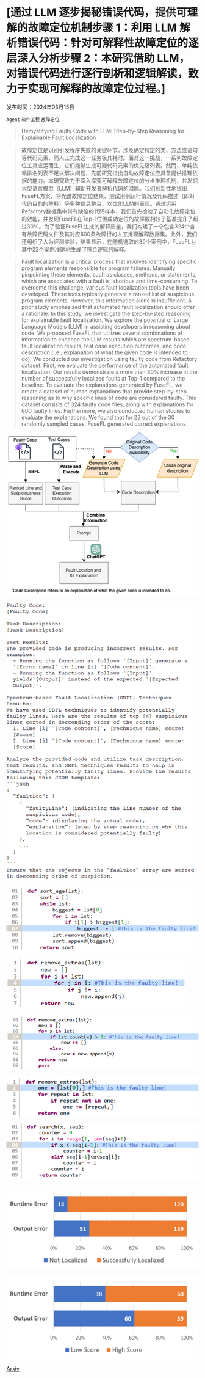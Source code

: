 # [通过 LLM 逐步揭秘错误代码，提供可理解的故障定位机制步骤 1：利用 LLM 解析错误代码：针对可解释性故障定位的逐层深入分析步骤 2：本研究借助 LLM，对错误代码进行逐行剖析和逻辑解读，致力于实现可解释的故障定位过程。]

发布时间：2024年03月15日

`Agent` `软件工程` `故障定位`

> Demystifying Faulty Code with LLM: Step-by-Step Reasoning for Explainable Fault Localization

> 故障定位是识别引发程序失败的关键环节，涉及确定特定的类、方法或语句等代码元素，而人工完成这一任务极其耗时。面对这一挑战，一系列故障定位工具应运而生，它们能够生成可疑代码元素的优先级列表。然而，单纯依赖排名列表不足以解决问题，先前研究指出自动故障定位应具备提供推理依据的能力。本研究致力于深入探究可解释故障定位的分步推理机制，并发掘大型语言模型（LLM）辅助开发者解析代码的潜能。我们创新性地提出FuseFL方案，将光谱故障定位结果、测试用例运行情况及代码描述（即对代码目的的解释）等多种信息整合，以优化LLM的表现。通过运用Refactory数据集中带有缺陷的代码样本，我们首先检验了自动化故障定位的效能，并发现FuseFL在Top-1位置成功定位的故障数相较于基准提升了超过30%。为了验证FuseFL生成的解释质量，我们构建了一个包含324个含有故障代码文件及其对应600条故障行的人工推理解释数据集。此外，我们还组织了人为评测实验，结果显示，在随机选取的30个案例中，FuseFL为其中22个案例准确地生成了符合逻辑的解释。

> Fault localization is a critical process that involves identifying specific program elements responsible for program failures. Manually pinpointing these elements, such as classes, methods, or statements, which are associated with a fault is laborious and time-consuming. To overcome this challenge, various fault localization tools have been developed. These tools typically generate a ranked list of suspicious program elements. However, this information alone is insufficient. A prior study emphasized that automated fault localization should offer a rationale.
  In this study, we investigate the step-by-step reasoning for explainable fault localization. We explore the potential of Large Language Models (LLM) in assisting developers in reasoning about code. We proposed FuseFL that utilizes several combinations of information to enhance the LLM results which are spectrum-based fault localization results, test case execution outcomes, and code description (i.e., explanation of what the given code is intended to do). We conducted our investigation using faulty code from Refactory dataset. First, we evaluate the performance of the automated fault localization. Our results demonstrate a more than 30% increase in the number of successfully localized faults at Top-1 compared to the baseline. To evaluate the explanations generated by FuseFL, we create a dataset of human explanations that provide step-by-step reasoning as to why specific lines of code are considered faulty. This dataset consists of 324 faulty code files, along with explanations for 600 faulty lines. Furthermore, we also conducted human studies to evaluate the explanations. We found that for 22 out of the 30 randomly sampled cases, FuseFL generated correct explanations.

![通过 LLM 逐步揭秘错误代码，提供可理解的故障定位机制步骤 1：利用 LLM 解析错误代码：针对可解释性故障定位的逐层深入分析步骤 2：本研究借助 LLM，对错误代码进行逐行剖析和逻辑解读，致力于实现可解释的故障定位过程。](../../../paper_images/2403.10507/architecture_camera_ready.png)

![通过 LLM 逐步揭秘错误代码，提供可理解的故障定位机制步骤 1：利用 LLM 解析错误代码：针对可解释性故障定位的逐层深入分析步骤 2：本研究借助 LLM，对错误代码进行逐行剖析和逻辑解读，致力于实现可解释的故障定位过程。](../../../paper_images/2403.10507/prompt.png)

![通过 LLM 逐步揭秘错误代码，提供可理解的故障定位机制步骤 1：利用 LLM 解析错误代码：针对可解释性故障定位的逐层深入分析步骤 2：本研究借助 LLM，对错误代码进行逐行剖析和逻辑解读，致力于实现可解释的故障定位过程。](../../../paper_images/2403.10507/low_score_case.png)

![通过 LLM 逐步揭秘错误代码，提供可理解的故障定位机制步骤 1：利用 LLM 解析错误代码：针对可解释性故障定位的逐层深入分析步骤 2：本研究借助 LLM，对错误代码进行逐行剖析和逻辑解读，致力于实现可解释的故障定位过程。](../../../paper_images/2403.10507/high_score_case.png)

![通过 LLM 逐步揭秘错误代码，提供可理解的故障定位机制步骤 1：利用 LLM 解析错误代码：针对可解释性故障定位的逐层深入分析步骤 2：本研究借助 LLM，对错误代码进行逐行剖析和逻辑解读，致力于实现可解释的故障定位过程。](../../../paper_images/2403.10507/example_informativeness.png)

![通过 LLM 逐步揭秘错误代码，提供可理解的故障定位机制步骤 1：利用 LLM 解析错误代码：针对可解释性故障定位的逐层深入分析步骤 2：本研究借助 LLM，对错误代码进行逐行剖析和逻辑解读，致力于实现可解释的故障定位过程。](../../../paper_images/2403.10507/correct_case_example.png)

![通过 LLM 逐步揭秘错误代码，提供可理解的故障定位机制步骤 1：利用 LLM 解析错误代码：针对可解释性故障定位的逐层深入分析步骤 2：本研究借助 LLM，对错误代码进行逐行剖析和逻辑解读，致力于实现可解释的故障定位过程。](../../../paper_images/2403.10507/wrong_case.png)

![通过 LLM 逐步揭秘错误代码，提供可理解的故障定位机制步骤 1：利用 LLM 解析错误代码：针对可解释性故障定位的逐层深入分析步骤 2：本研究借助 LLM，对错误代码进行逐行剖析和逻辑解读，致力于实现可解释的故障定位过程。](../../../paper_images/2403.10507/error_type.png)

![通过 LLM 逐步揭秘错误代码，提供可理解的故障定位机制步骤 1：利用 LLM 解析错误代码：针对可解释性故障定位的逐层深入分析步骤 2：本研究借助 LLM，对错误代码进行逐行剖析和逻辑解读，致力于实现可解释的故障定位过程。](../../../paper_images/2403.10507/RQ2_error_type.png)

[Arxiv](https://arxiv.org/abs/2403.10507)